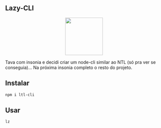 ## Lazy-CLI

<p align="center" >
<img src="https://c.tenor.com/ZRyc_eYLTbYAAAAC/pusheen.gif" width="120" height="120"/>
</p>


Tava com insonia e decidi criar um node-cli similar ao NTL (só pra ver se conseguia)... Na próxima insonia completo o resto do projeto.

## Instalar

```bash
npm i ltl-cli
```

## Usar
```bash
lz
```